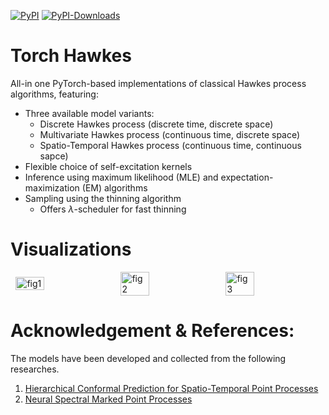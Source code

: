 [![PyPI](https://img.shields.io/pypi/v/torch-hawkes?label=pypi)](https://pypi.org/project/torch-hawkes)
[![PyPI-Downloads](https://img.shields.io/pepy/dt/torch-hawkes)](https://pepy.tech/project/torch-hawkes)

# Torch Hawkes

All-in one PyTorch-based implementations of classical Hawkes process algorithms, featuring:
- Three available model variants:
  - Discrete Hawkes process (discrete time, discrete space)
  - Multivariate Hawkes process (continuous time, discrete space)
  - Spatio-Temporal Hawkes process (continuous time, continuous sapce)
- Flexible choice of self-excitation kernels
- Inference using maximum likelihood (MLE) and expectation-maximization (EM) algorithms
- Sampling using the thinning algorithm
  - Offers $\lambda$-scheduler for fast thinning 

# Visualizations

<div style="display: flex; align-items: center; justify-content: space-around;">
    <img src="/img/fig1.png" alt="fig1" style="width:30%;"/>
    <img src="/img/fig2.png" alt="fig2" style="width:30%;"/>
    <img src="/img/fig3.png" alt="fig3" style="width:30%;"/>
</div>

# Acknowledgement & References:
The models have been developed and collected from the following researches.
1. [Hierarchical Conformal Prediction for Spatio-Temporal Point Processes](https://arxiv.org/abs/2411.12193)
2. [Neural Spectral Marked Point Processes](https://iclr.cc/virtual/2022/poster/6311)

<!---
# Discrete Hawkes Generator

A dicrete Hawkes process is characterized by its discrete time intensity rate $\lambda_t$, $t \in \mathbb{N}_+$, 

$$\lambda_t = \mu(t) + \sum_{t' < t} \beta e^{- \beta (t - t')}.$$

## Usage
- Initialized model with ${\tt beta}$ and ${\tt mu \textunderscore config}$, which describes the value of the parameters of the discrete Hawkes process (see equation above).
- ${\tt simulate()}$ : Simulate a trajectory of event occurance of length $\tt t$. A list of intensity rates ${\tt lam}$ is returned as the output. One can also set parameter ${\tt plot = True}$ to automatically visualize the simulated trajectory.
- ${\tt generate()}$ : Given previous trajectory ${\tt prev \textunderscore traj}$, generate future trajectory of length ${\tt t}$.
- ${\tt plot \textunderscore mu()}$ : Plot the base intensity rate $\mu(t)$ on $[0, {\tt t}]$.

---!>
